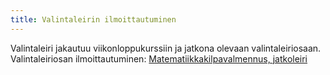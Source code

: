 ```yaml
---
title: Valintaleirin ilmoittautuminen
---
```


Valintaleiri jakautuu viikonloppukurssiin ja jatkona olevaan valintaleiriosaan.
Valintaleiriosan ilmoittautuminen:
[Matematiikkakilpavalmennus, jatkoleiri](https://paivola.fi/kurssit/matematiikkakilpavalmennus)
